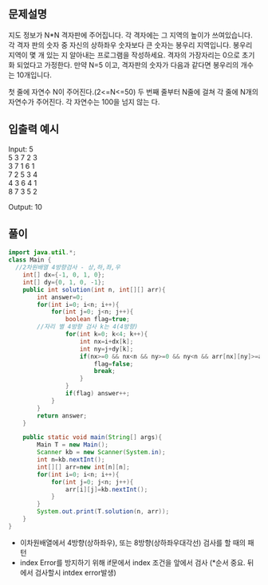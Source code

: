 ## 문제설명
지도 정보가 N*N 격자판에 주어집니다. 각 격자에는 그 지역의 높이가 쓰여있습니다. 각 격자
판의 숫자 중 자신의 상하좌우 숫자보다 큰 숫자는 봉우리 지역입니다. 봉우리 지역이 몇 개 
있는 지 알아내는 프로그램을 작성하세요. 
격자의 가장자리는 0으로 초기화 되었다고 가정한다.
만약 N=5 이고, 격자판의 숫자가 다음과 같다면 봉우리의 개수는 10개입니다.

첫 줄에 자연수 N이 주어진다.(2<=N<=50) 
두 번째 줄부터 N줄에 걸쳐 각 줄에 N개의 자연수가 주어진다. 각 자연수는 100을 넘지 않는
다. 

## 입출력 예시
Input: 5<br>
5 3 7 2 3<br>
3 7 1 6 1<br>
7 2 5 3 4<br>
4 3 6 4 1<br>
8 7 3 5 2 <br>

Output: 10


## 풀이
```java
import java.util.*;
class Main {	
  //2차원배열 4방향검사 - 상,하,좌,우
	int[] dx={-1, 0, 1, 0};
	int[] dy={0, 1, 0, -1};
	public int solution(int n, int[][] arr){
		int answer=0;
		for(int i=0; i<n; i++){
			for(int j=0; j<n; j++){
				boolean flag=true;
        //자리 별 4방향 검사 k는 4(4방향)
				for(int k=0; k<4; k++){
					int nx=i+dx[k];
					int ny=j+dy[k];
					if(nx>=0 && nx<n && ny>=0 && ny<n && arr[nx][ny]>=arr[i][j]){ //array 인덱스에러 나올수 있는 부분보다 앞에 검사를 해줘서 index에러를 방지
						flag=false;
						break;
					}
				}
				if(flag) answer++;
			}
		}
		return answer;
	}

	public static void main(String[] args){
		Main T = new Main();
		Scanner kb = new Scanner(System.in);
		int n=kb.nextInt();
		int[][] arr=new int[n][n];
		for(int i=0; i<n; i++){
			for(int j=0; j<n; j++){
				arr[i][j]=kb.nextInt();
			}
		}
		System.out.print(T.solution(n, arr));
	}
}
```
- 이차원배열에서 4방향(상하좌우), 또는 8방향(상하좌우대각선) 검사를 할 때의 패턴
- index Error를 방지하기 위해 if문에서 index 조건을 앞에서 검사 (*순서 중요. 뒤에서 검사할시 intdex error발생)
